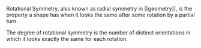 Rotational Symmetry, also known as radial symmetry in [[geometry]], is the property a shape has when it looks the same after some rotation by a partial turn.

The degree of rotational symmetry is the number of distinct orientations in which it looks exactly the same for each rotation.